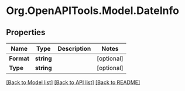 # Org.OpenAPITools.Model.DateInfo

## Properties

Name | Type | Description | Notes
------------ | ------------- | ------------- | -------------
**Format** | **string** |  | [optional] 
**Type** | **string** |  | [optional] 

[[Back to Model list]](../README.md#documentation-for-models) [[Back to API list]](../README.md#documentation-for-api-endpoints) [[Back to README]](../README.md)

